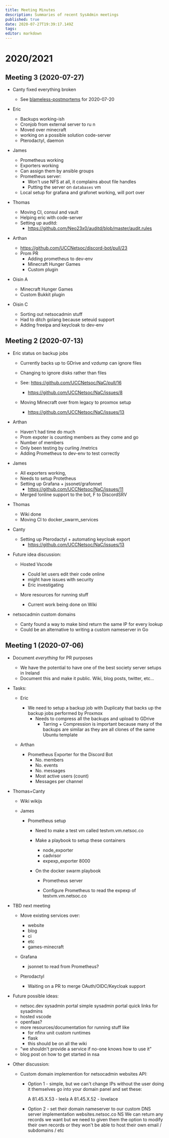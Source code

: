 ```yaml
---
title: Meeting Minutes
description: Summaries of recent SysAdmin meetings
published: true
date: 2020-07-27T19:39:17.149Z
tags: 
editor: markdown
---
```


# 2020/2021

## Meeting 3 (2020-07-27)

* Canty fixed everything broken
	* See [blameless-postmortems](/sysadmin/blameless-postmortems) for 2020-07-20
  
* Eric
	* Backups working-ish 
  	* Cronjob from external server to ru n
  * Moved over minecraft
  * working on a possible solution code-server
  * Pterodactyl, daemon
  
* James
	* Prometheus working
  	* Exporters working
    * Can assign them by ansible groups
    * Prometheus server:
    	* Won't use NFS at all, it complains about file handles
      * Putting the server on `databases` vm
    * Local setup for grafana and grafonet working, will port over
    

* Thomas
	* Moving CI, consul and vault
  * Helping eric with code-server
  * Setting up auditd:
  	* https://github.com/Neo23x0/auditd/blob/master/audit.rules
  
* Arthan
	* https://github.com/UCCNetsoc/discord-bot/pull/23
  * Prom PR
	* Adding prometheus to dev-env
	* Minecraft Hunger Games
  	* Custom plugin

* Oisin A
	* Minecraft Hunger Games
  	* Custom Bukkit plugin
    
* Oisin C
	* Sorting out netsocadmin stuff
  	* Had to ditch golang because seteuid support
  * Adding freeipa and keycloak to dev-env
 
   

## Meeting 2 (2020-07-13)

* Eric status on backup jobs
  * Currently backs up to GDrive and vzdump can ignore files
  * Changing to ignore disks rather than files
  * See: https://github.com/UCCNetsoc/NaC/pull/16
  	* https://github.com/UCCNetsoc/NaC/issues/8

  * Moving Minecraft over from legacy to proxmox setup
  	* https://github.com/UCCNetsoc/NaC/issues/13

* Arthan
  * Haven't had time do much
  * Prom expoter is counting members as they come and go
  * Number of members
  * Only been testing by curling /metrics
  * Adding Prometheus to dev-env to test correctly

* James
  * All exporters working,
  * Needs to setup Protetheus
  * Setting up Grafana + jssonet/grafonnet
  	* https://github.com/UCCNetsoc/NaC/issues/11
  * Merged !online support to the bot, F to DiscordSRV

* Thomas
  * Wiki done
  * Moving CI to docker_swarm_services

* Canty
  * Setting up Pterodactyl + automating keycloak export
  	* https://github.com/UCCNetsoc/NaC/issues/13

* Future idea discussion:
  * Hosted Vscode
    * Could let users edit their code online
    * might have issues with security
    * Eric investigating

  * More resources for running stuff  
    * Current work being done on Wiki

* netsocadmin custom domains
	* Canty found a way to make bind return the same IP for every lookup
  	* Could be an alternative to writing a custom nameserver in Go

## Meeting 1 (2020-07-06)

* Document _everything_ for PR purposes
  * We have the potential to have one of the best society server setups in Ireland
  * Document this and make it public. Wiki, blog posts, twitter, etc...

* Tasks:
  * Eric
    * We need to setup a backup job with Duplicaty
      that backs up the backup jobs performed by Proxmox 
      * Needs to compress all the backups and upload to GDrive
        * Tarring + Compression is important because many of the backups are similar as they are 
          all clones of the same Ubuntu template

  * Arthan
    * Prometheus Exporter for the Discord Bot
      * No. members
      * No. events
      * No. messages
      * Most active users (count)
      * Messages per channel
* Thomas+Canty
    * Wiki wikijs

  * James
    * Prometheus setup
      * Need to make a test vm called
          testvm.vm.netsoc.co

      * Make a playbook to setup these containers
        * node_exporter 
        * cadvisor          
        * expexp_exporter   8000

      * On the docker swarm playbook 
        * Prometheus server

        * Configure Prometheus to read the expexp of testvm.vm.netsoc.co

* TBD next meeting
  * Move existing services over:
    * website
    * blog
    * ci
    * etc
    * games-minecraft

  * Grafana
    * jsonnet to read from Prometheus?
  * Pterodactyl
    * Waiting on a PR to merge OAuth/OIDC/Keycloak support

* Future possible ideas:
  * netsoc.dev sysadmin portal
      simple sysadmin portal
      quick links for sysadmins
  * hosted vscode
  * openfaas? 
  * more resources/documentation for running stuff like
    * for nfinx unit custom runtimes
    * flask
  	* this should be on all the wiki
  * "we shouldn't provide a service if no-one knows how to use it"
  * blog post on how to get started in nsa

* Other discussion:
  * Custom domain implemention for netsocadmin websites API:
    * Option 1 - simple, but we can't change IPs without the user doing it themselves
      go into your domain panel and set these:

      A 81.45.X.53 - leela
      A 81.45.X.52 - lovelace 

    * Option 2 - set their domain nameserver to our custom DNS server implementation
      websites.netsoc.co NS 
      We can return any records we want but we need to given them the option to modify
      their own records or they won't be able to host their own email / subdomains / etc